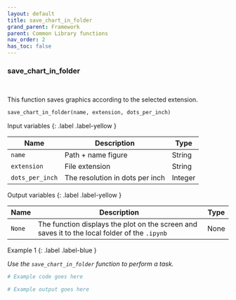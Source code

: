 ```yaml
---
layout: default
title: save_chart_in_folder
grand_parent: Framework
parent: Common Library functions
nav_order: 2
has_toc: false
---
```


<h3>save_chart_in_folder</h3>

<br>

<p align = "justify">
    This function saves graphics according to the selected extension.


</p>

```python
save_chart_in_folder(name, extension, dots_per_inch)
```

Input variables
{: .label .label-yellow }

<table style = "width:100%">
    <thead>
      <tr>
        <th>Name</th>
        <th>Description</th>
        <th>Type</th>
      </tr>
    </thead>
    <tr>
        <td><code>name</code></td>
        <td>Path + name figure</td>
        <td>String</td>
    <tr>
        <td><code>extension</code></td>
        <td>File extension</td>
        <td>String</td>
    <tr>
        <td><code>dots_per_inch</code></td>
        <td>The resolution in dots per inch</td>
        <td>Integer</td>
    </tr>
</table>

Output variables
{: .label .label-yellow }

<table style = "width:100%">
    <thead>
      <tr>
        <th>Name</th>
        <th>Description</th>
        <th>Type</th>
      </tr>
    </thead>
    <tr>
        <td><code>None</code></td>
        <td>The function displays the plot on the screen and saves it to the local folder of the <code>.ipynb</td>
        <td>None</td>
    </tr>
</table>

Example 1
{: .label .label-blue }

<p align = "justify">
    <i>
        Use the <code>save_chart_in_folder</code> function to perform a task.
    </i>
</p>

```python
# Example code goes here
```

```bash
# Example output goes here
```

